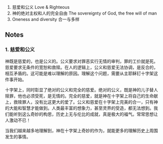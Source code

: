 1. 慈爱和公义 Love & Righteous
1. 神的绝对主权和人的完全自由 The sovereignty of God, the free will of man
1. Oneness and diversity 合一与多样


## Notes
### 1. 慈爱和公义  
神既是慈爱的，也是公义的。公义要求对罪恶实行无情的审判，罪的工价就是死。慈爱要求无条件的宽恕和救赎。在人的逻辑上，公义和慈爱无法协调，是反合的，相互矛盾的。这可能是难以理解的原因。理解这个问题，需要从主耶稣钉十字架这件事开始。 
 
十字架上，同时彰显了绝对的公义和完全的慈爱。绝对的公义，既是神的儿子替人赎罪，他也必须受死，是无情的。完全的慈爱，就是神在十字架上将自己的生命献上，救赎罪人，没有比这更大的爱了。公义和慈爱在十字架上完美的合一，只有神的大能和智慧才能做到。人类最丰富的想象力，甚至灵界的受造，都无法想到。我们能听到这么奇妙的构思，历史上无与伦比的成就，真是极大的福气。常常思想让人激动不已！

当我们越来越多地理解到，神在十字架上奇妙的作为，就能更多的理解历史上周围发生的事情。


